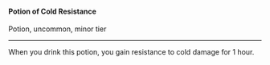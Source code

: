 #### Potion of Cold Resistance

Potion, uncommon, minor tier

---

When you drink this potion, you gain resistance to cold damage for 1 hour.